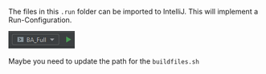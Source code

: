 The files in this  `.run` folder can be imported to IntelliJ. This will implement a Run-Configuration.

![img.png](img.png)

Maybe you need to update the path for the `buildfiles.sh`